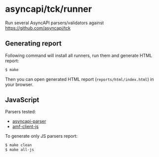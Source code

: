 # asyncapi/tck/runner
Run several AsyncAPI parsers/validators against https://github.com/asyncapi/tck

## Generating report

Following command will install all runners, run them and generate HTML report:
```sh
$ make
```

Then you can open generated HTML report (`reports/html/index.html`) in your browser.

## JavaScript
Parsers tested:
* [asyncapi-parser](https://github.com/asyncapi/parser-js)
* [amf-client-js](https://github.com/aml-org/amf)

To generate only JS parsers report:
```sh
$ make clean
$ make all-js
```
